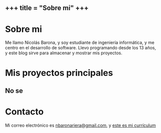 +++
title = "Sobre mi"
+++
---

# Sobre mi
Me llamo Nicolás Barona, y soy estudiante de ingeniería informática, y me centro en el desarrollo de software.
Llevo programando desde los 13 años, y este blog sirve para almacenar y mostrar mis proyectos.

# Mis proyectos principales
  ## No se

# Contacto
Mi correo electrónico es [nbaronariera@gmail.com](mailto:nbaronariera@gmail.com), y [este es mi currículum](https://github.com/Luubstar/Luubstar/blob/main/Curr%C3%ADculum.pdf)


